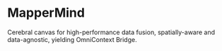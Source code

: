 # MapperMind
Cerebral canvas for high-performance data fusion, spatially-aware and data-agnostic, yielding OmniContext Bridge.
